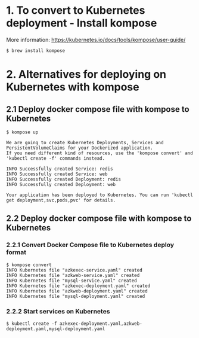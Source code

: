 # 1. To convert to Kubernetes deployment - Install kompose
More information: https://kubernetes.io/docs/tools/kompose/user-guide/

```
$ brew install kompose
```

# 2. Alternatives for deploying on Kubernetes with kompose

## 2.1 Deploy docker compose file with kompose to Kubernetes
```
$ kompose up

We are going to create Kubernetes Deployments, Services and PersistentVolumeClaims for your Dockerized application. 
If you need different kind of resources, use the 'kompose convert' and 'kubectl create -f' commands instead. 

INFO Successfully created Service: redis          
INFO Successfully created Service: web            
INFO Successfully created Deployment: redis       
INFO Successfully created Deployment: web         

Your application has been deployed to Kubernetes. You can run 'kubectl get deployment,svc,pods,pvc' for details.
```
## 2.2 Deploy docker compose file with kompose to Kubernetes

### 2.2.1 Convert Docker Compose file to Kubernetes deploy format
```
$ kompose convert                        
INFO Kubernetes file "azkexec-service.yaml" created 
INFO Kubernetes file "azkweb-service.yaml" created 
INFO Kubernetes file "mysql-service.yaml" created 
INFO Kubernetes file "azkexec-deployment.yaml" created 
INFO Kubernetes file "azkweb-deployment.yaml" created 
INFO Kubernetes file "mysql-deployment.yaml" created 
```

### 2.2.2 Start services on Kubernetes
```
$ kubectl create -f azkexec-deployment.yaml,azkweb-deployment.yaml,mysql-deployment.yaml
```
